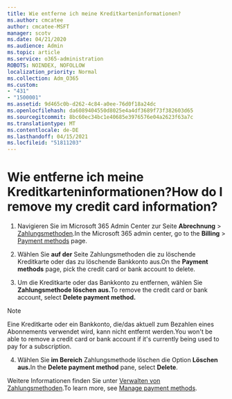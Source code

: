 ```yaml
---
title: Wie entferne ich meine Kreditkarteninformationen?
ms.author: cmcatee
author: cmcatee-MSFT
manager: scotv
ms.date: 04/21/2020
ms.audience: Admin
ms.topic: article
ms.service: o365-administration
ROBOTS: NOINDEX, NOFOLLOW
localization_priority: Normal
ms.collection: Adm_O365
ms.custom:
- "431"
- "1500001"
ms.assetid: 9d465c0b-d262-4c84-a0ee-76d0f18a24dc
ms.openlocfilehash: da6089404550d8025e4a4df3689f73f382603d65
ms.sourcegitcommit: 8bc60ec34bc1e40685e3976576e04a2623f63a7c
ms.translationtype: MT
ms.contentlocale: de-DE
ms.lasthandoff: 04/15/2021
ms.locfileid: "51811203"
---
```

# <a name="how-do-i-remove-my-credit-card-information"></a><span data-ttu-id="214e3-102">Wie entferne ich meine Kreditkarteninformationen?</span><span class="sxs-lookup"><span data-stu-id="214e3-102">How do I remove my credit card information?</span></span>

1. <span data-ttu-id="214e3-103">Navigieren Sie im Microsoft 365 Admin Center zur Seite **Abrechnung** \> [Zahlungsmethoden](https://go.microsoft.com/fwlink/p/?linkid=2018806).</span><span class="sxs-lookup"><span data-stu-id="214e3-103">In the Microsoft 365 admin center, go to the **Billing** \> [Payment methods](https://go.microsoft.com/fwlink/p/?linkid=2018806) page.</span></span>

2. <span data-ttu-id="214e3-104">Wählen Sie **auf der** Seite Zahlungsmethoden die zu löschende Kreditkarte oder das zu löschende Bankkonto aus.</span><span class="sxs-lookup"><span data-stu-id="214e3-104">On the **Payment methods** page, pick the credit card or bank account to delete.</span></span>

3. <span data-ttu-id="214e3-105">Um die Kreditkarte oder das Bankkonto zu entfernen, wählen Sie **Zahlungsmethode löschen aus.**</span><span class="sxs-lookup"><span data-stu-id="214e3-105">To remove the credit card or bank account, select **Delete payment method.**</span></span>

> [!NOTE]
> <span data-ttu-id="214e3-106">Eine Kreditkarte oder ein Bankkonto, die/das aktuell zum Bezahlen eines Abonnements verwendet wird, kann nicht entfernt werden.</span><span class="sxs-lookup"><span data-stu-id="214e3-106">You won't be able to remove a credit card or bank account if it's currently being used to pay for a subscription.</span></span>

4. <span data-ttu-id="214e3-107">Wählen Sie **im Bereich** Zahlungsmethode löschen die Option **Löschen aus.**</span><span class="sxs-lookup"><span data-stu-id="214e3-107">In the **Delete payment method** pane, select **Delete**.</span></span>

<span data-ttu-id="214e3-108">Weitere Informationen finden Sie unter [Verwalten von Zahlungsmethoden](https://docs.microsoft.com/microsoft-365/commerce/billing-and-payments/manage-payment-methods).</span><span class="sxs-lookup"><span data-stu-id="214e3-108">To learn more, see [Manage payment methods](https://docs.microsoft.com/microsoft-365/commerce/billing-and-payments/manage-payment-methods).</span></span>